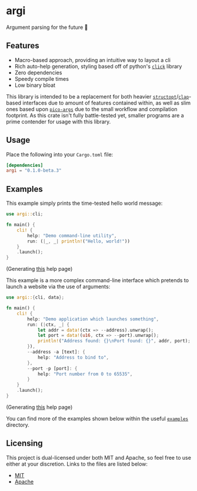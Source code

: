 # argi

Argument parsing for the future 🚀

## Features

- Macro-based approach, providing an intuitive way to layout a cli
- Rich auto-help generation, styling based off of python's [`click`](https://click.palletsprojects.com/en/8.0.x/) library
- Zero dependencies
- Speedy compile times
- Low binary bloat

This library is intended to be a replacement for both heavier [`structopt`](https://crates.io/crates/structopt)/[`clap`](https://crates.io/crates/clap)-based interfaces due to amount of features contained within, as well as slim ones based upon [`pico-args`](https://crates.io/crates/pico-args) due to the small workflow and compilation footprint. As this crate isn't fully battle-tested yet, smaller programs are a prime contender for usage with this library.

## Usage

Place the following into your `Cargo.toml` file:

```toml
[dependencies]
argi = "0.1.0-beta.3"
```

## Examples 

This example simply prints the time-tested hello world message:

```rust
use argi::cli;

fn main() {
    cli! {
        help: "Demo command-line utility",
        run: (|_, _| println!("Hello, world!"))
    }
    .launch();
}
```

(Generating [this](https://github.com/Owez/argi/blob/master/examples/basic_help.txt) help page)

This example is a more complex command-line interface which pretends to launch a website via the use of arguments:

```rust
use argi::{cli, data};

fn main() {
    cli! {
        help: "Demo application which launches something",
        run: (|ctx, _| {
            let addr = data!(ctx => --address).unwrap();
            let port = data!(u16, ctx => --port).unwrap();
            println!("Address found: {}\nPort found: {}", addr, port);
        }),
        --address -a [text]: {
            help: "Address to bind to",
        },
        --port -p [port]: {
            help: "Port number from 0 to 65535",
        }
    }
    .launch();
}
```

(Generating [this](https://github.com/Owez/argi/blob/master/examples/pretend_website_help.txt) help page)

You can find more of the examples shown below within the useful [`examples`](examples/) directory.

## Licensing

This project is dual-licensed under both MIT and Apache, so feel free to use either at your discretion. Links to the files are listed below:

- [MIT](LICENSE-MIT)
- [Apache](LICENSE-APACHE)
